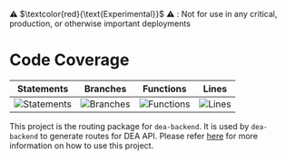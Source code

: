 
⚠️ $\textcolor{red}{\text{Experimental}}$ ⚠️ : Not for use in any critical, production, or otherwise important deployments

# Code Coverage

| Statements                                                                         | Branches                                                                      | Functions                                                                        | Lines                                                                   |
| ---------------------------------------------------------------------------------- | ----------------------------------------------------------------------------- | -------------------------------------------------------------------------------- | ----------------------------------------------------------------------- |
| ![Statements](https://img.shields.io/badge/statements-99.68%25-brightgreen.svg?style=flat) | ![Branches](https://img.shields.io/badge/branches-91.42%25-brightgreen.svg?style=flat) | ![Functions](https://img.shields.io/badge/functions-99.21%25-brightgreen.svg?style=flat) | ![Lines](https://img.shields.io/badge/lines-99.64%25-brightgreen.svg?style=flat) |

This project is the routing package for `dea-backend`. It is used by `dea-backend` to generate routes for DEA API. Please refer [here](../dea-backend/README.md) for more information on how to use this project.
